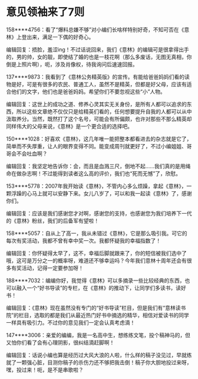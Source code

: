 # 意见领袖来了7则

158****4756：看了“爆料总嫌不够”对小编们长啥样特别好奇，不知可否在《意林》上登出来，满足一下偶的好奇心。

编辑回复：捂脸，羞涩ing！不过话说回来，我们《意林》的编辑可是很拿得出手的，男的帅，女的靓，即使结了婚的也是一枝花啊（那么多废话，无图无真相，你倒是上照片啊），呃，涉及肖像权，待我询问后速速回报。

137****9873：我看到了《意林公务精英版》的宣传。有能给爸爸妈妈们看的读物是好，可是有很多的农民、普通工人，虽然不是精英，但都是好父母，应该有适合他们的文字，他们也是爸爸妈妈。希望你们不要忽视这些“小”人物。

编辑回复：这世上的成功之道、修养心灵其实无关身份，是所有人都可以追求的东西，所以这些文章绝不仅仅只是给精英们看的，任何想要提升自我的人都可以从中汲取养分。当然，既然打了这个名号，可能会有所偏颇，也许对那些不那么精英却同样伟大的父母来说，《意林》是一个更合适的选择吧。

150****1028：好喜欢《意林》，这几年唯一能把整本都看进去的杂志就是它了，简单而不失厚重，让人的眼界变得不同。能变成周刊就更好了，不过小编姐姐、哥哥会不会吐血啊？

编辑回复：我坚定地告诉你：会，而且是血溅三尺，倒地不起……我们真的是用绳命在做杂志啊！不过能得到读者这么高的评价，我们也“死而无憾”了，欣慰。

153****5778：2007年我开始读《意林》，不管内心多么烦躁，拿起《意林》，一颗浮躁的心马上就可以安静下来。女儿八岁了，可以和我一起读《意林》了，感谢你们。

编辑回复：应该是我们感谢您才对啊，感谢您的支持，也感谢您为我们培养下一代的《意林》粉丝，我们的后备军有望啦！

158****5057：自从上了高一，我从未错过《意林》，它是那么吸引我。可它的每次有奖活动，我都不曾有幸中奖一次。我都怀疑我的幸福指数了！

编辑回复：你怀疑得太早了，这不，幸福后脚就跟来了，你的短信被我们选中了哦，这可是万分之一的概率呀，难道还不够幸运吗？今年我们意林十周年还会有很多有奖活动，记得一定要参加呀！

188****7032：编编你好，我觉得《意林》可以多摘录一些比较经典的东西，也可以融入一个“好书导读”的专栏，在《意林》的推动下，让同学们多读书，读好书！

编辑回复：《意林》现在虽然没有专门的“好书导读”栏目，但是我们有“意林读书院”的栏目，选取的都是我们从最近热门好书中摘选的精华，相信对爱读书的同学一样具有吸引力。不过你的意见我们一定会认真考虑滴！

147****3006：亲爱的编编，我是一名高中生，想练练文笔，投个稿神马的，但又怕你们看了会有心理阴影，很纠结滴赶脚啊！

编辑回复：话说小编也算是经历过大风大浪的人啦，什么样的稿子没见过，早就练就了一颗强心脏，目测你稿子的杀伤力还不够把我击倒！稿子你大胆地投过来呀，嘿，投过来！呃，是不是串歌啦？